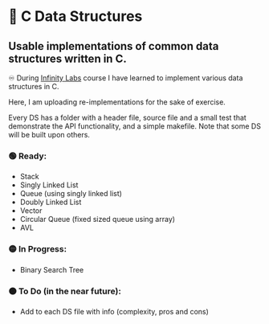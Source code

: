 # 🧬 C Data Structures

## Usable implementations of common data structures written in C.

♾️ During [Infinity Labs](https://infinitylabs.co.il/) course I have learned to implement various data structures in C.

Here, I am uploading re-implementations for the sake of exercise.

Every DS has a folder with a header file, source file and a small test that demonstrate the API functionality, and a simple makefile.
Note that some DS will be built upon others.

### 🟢 Ready:

-   Stack
-   Singly Linked List
-   Queue (using singly linked list)
-   Doubly Linked List
-   Vector
-   Circular Queue (fixed sized queue using array)
-   AVL

### 🟡 In Progress:

-   Binary Search Tree

### 🟠 To Do (in the near future):

-   Add to each DS file with info (complexity, pros and cons)
